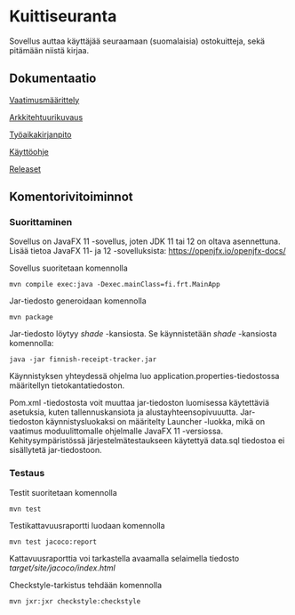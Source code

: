 # Kuittiseuranta

Sovellus auttaa käyttäjää seuraamaan (suomalaisia) ostokuitteja, sekä pitämään niistä kirjaa.

## Dokumentaatio

[Vaatimusmäärittely](./dokumentaatio/vaatimusmaarittely.md)

[Arkkitehtuurikuvaus](./dokumentaatio/arkkitehtuuri.md)

[Työaikakirjanpito](./dokumentaatio/tuntikirjanpito.md)

[Käyttöohje](./dokumentaatio/käyttöohje.md)

[Releaset](https://github.com/ric-rai/finnish-receipt-tracker/releases)

## Komentorivitoiminnot

### Suorittaminen

Sovellus on JavaFX 11 -sovellus, joten JDK 11 tai 12 on oltava asennettuna. 
Lisää tietoa JavaFX 11- ja 12 -sovelluksista: https://openjfx.io/openjfx-docs/

Sovellus suoritetaan komennolla

```
mvn compile exec:java -Dexec.mainClass=fi.frt.MainApp
```

Jar-tiedosto generoidaan komennolla

```
mvn package
```

Jar-tiedosto löytyy _shade_ -kansiosta. Se käynnistetään _shade_ -kansiosta komennolla:

```
java -jar finnish-receipt-tracker.jar
```

Käynnistyksen yhteydessä ohjelma luo application.properties-tiedostossa määritellyn tietokantatiedoston.

Pom.xml -tiedostosta voit muuttaa jar-tiedoston luomisessa käytettäviä asetuksia, 
kuten tallennuskansiota ja alustayhteensopivuuutta. Jar-tiedoston käynnistysluokaksi on
määritelty Launcher -luokka, mikä on vaatimus moduulittomalle ohjelmalle JavaFX 11 -versiossa. Kehitysympäristössä järjestelmätestaukseen käytettyä data.sql tiedostoa ei sisällytetä jar-tiedostoon.

### Testaus


Testit suoritetaan komennolla

```
mvn test
```

Testikattavuusraportti luodaan komennolla

```
mvn test jacoco:report
```

Kattavuusraporttia voi tarkastella avaamalla selaimella tiedosto _target/site/jacoco/index.html_


Checkstyle-tarkistus tehdään komennolla

```
mvn jxr:jxr checkstyle:checkstyle
```

